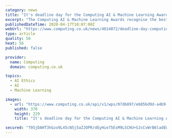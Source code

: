 ```yaml
---
category: news
title: "It's deadline day for the Computing AI & Machine Learning Awards"
excerpt: "The Computing AI & Machine Learning Awards recognise the best companies, individuals, and projects in the AI space today. The awards cover every corner of the industry: security, ethics, data analysis, innovation and more, as well as showcasing the movers and shakers: the technology heroes and projects that deserve industry-wide praise."
publishedDateTime: 2020-04-17T10:07:00Z
webUrl: "https://www.computing.co.uk/news/4014072/deadline-day-computing-ai-machine-learning-awards"
type: article
quality: 56
heat: 56
published: false

provider:
  name: Computing
  domain: computing.co.uk

topics:
  - AI Ethics
  - AI
  - Machine Learning

images:
  - url: "https://www.computing.co.uk/api/v1/wps/07db897/e685bd9d-a4b9-448e-af87-379b1500a369/2/AI-Machine-Learning-Awards-2020-370x229.png"
    width: 370
    height: 229
    title: "It's deadline day for the Computing AI & Machine Learning Awards"

secured: "f05jDAHT3hGzo9L45cN5j5aZJOPR/dEyHie75EsM9LSCHU+SJcCvWrB6ladEWsMRNVnrxU01H5EWbpBD6fTl+1P/xQS1PyHpIkY9xPRo9AbX/WumZdyZJtf8HCQAvr3ZbIy3o/GPEiYksD5qvtjyaAG/loBJXCHFk8HcZxOEpbsdqjL2QcXO7SyK74WrJDsgJLr6GrlzxrQXQNR79XEBggBGjJjcPODRE0qTeoBawigSwVNsrfOXHID0XkXwtDVbwIr6x+sUUW8QqduAFlqtzL+wmTEtQhM5SF/+vzTBVjgR+9BLbOVSmzMzGvQkS5yX;NVNErNF8rnHgmIE4TfEiZw=="
---
```


